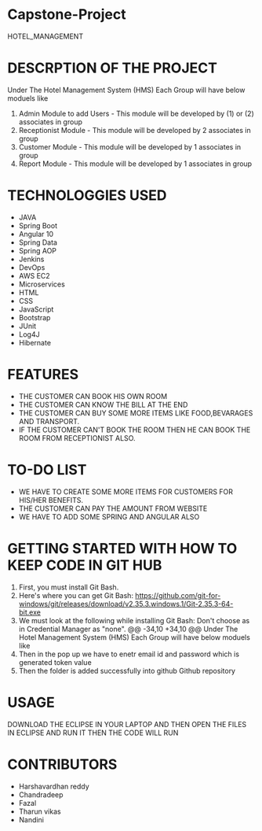 # Capstone-Project
HOTEL_MANAGEMENT
# DESCRPTION OF THE PROJECT
Under The Hotel Management System (HMS) Each Group will have below moduels like 
1. Admin Module to add Users - This module will be developed by (1) or (2) associates in group 
2. Receptionist Module - This module will be developed by 2 associates in group 
3. Customer Module - This module will be developed by 1 associates in group 
4. Report Module - This module will be developed by 1 associates in group

# TECHNOLOGGIES USED
  - JAVA 
  - Spring Boot 
  - Angular 10 
  - Spring Data 
  - Spring AOP 
  - Jenkins 
  - DevOps 
  - AWS EC2
  - Microservices 
  - HTML 
  - CSS
  - JavaScript 
  - Bootstrap 
  - JUnit
  - Log4J 
  - Hibernate

# FEATURES
  - THE CUSTOMER CAN BOOK HIS OWN ROOM
  - THE CUSTOMER CAN KNOW THE BILL AT THE END
  - THE CUSTOMER CAN BUY SOME MORE ITEMS LIKE FOOD,BEVARAGES AND TRANSPORT.
  - IF THE CUSTOMER CAN'T BOOK THE ROOM THEN HE CAN BOOK THE ROOM FROM RECEPTIONIST ALSO.
# TO-DO LIST

  - WE HAVE TO CREATE SOME MORE ITEMS FOR CUSTOMERS FOR HIS/HER BENEFITS.
  - THE CUSTOMER CAN PAY THE AMOUNT FROM WEBSITE
  - WE HAVE TO ADD SOME SPRING AND ANGULAR ALSO
# GETTING STARTED WITH HOW TO KEEP CODE IN GIT HUB
1. First, you must install Git Bash.
2. Here's where you can get Git Bash: https://github.com/git-for-windows/git/releases/download/v2.35.3.windows.1/Git-2.35.3-64-bit.exe
3. We must look at the following while installing Git Bash: Don't choose as in Credential Manager as "none".
@@ -34,10 +34,10 @@ Under The Hotel Management System (HMS) Each Group will have below moduels like
10. Then in the pop up we have to enetr email id and password which is generated token value
11. Then the folder is added successfully into github Github repository

# USAGE
DOWNLOAD THE ECLIPSE IN YOUR LAPTOP AND THEN OPEN THE FILES IN ECLIPSE AND RUN IT THEN THE CODE WILL RUN

# CONTRIBUTORS
   - Harshavardhan reddy
   - Chandradeep
   - Fazal
   - Tharun vikas
   - Nandini


   
   